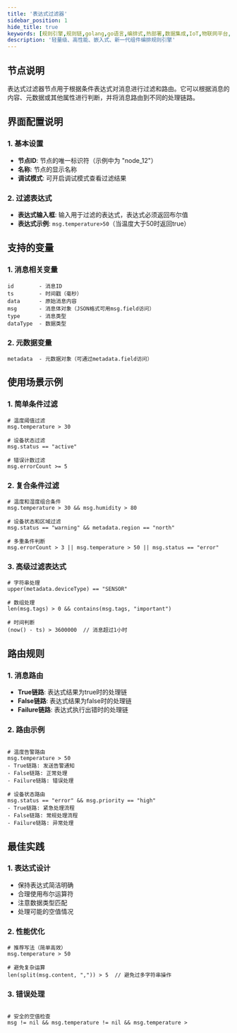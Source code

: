 ```yaml
---
title: '表达式过滤器'
sidebar_position: 1
hide_title: true
keywords: [规则引擎,规则链,golang,go语言,编排式,热部署,数据集成,IoT,物联网平台,组件化,流程自动化,自动化引擎,应用集成,事件框架]
description: '轻量级、高性能、嵌入式、新一代组件编排规则引擎'
---
```



## 节点说明

表达式过滤器节点用于根据条件表达式对消息进行过滤和路由。它可以根据消息的内容、元数据或其他属性进行判断，并将消息路由到不同的处理链路。

## 界面配置说明

### 1. 基本设置

- **节点ID**: 节点的唯一标识符（示例中为 "node_12"）
- **名称**: 节点的显示名称
- **调试模式**: 可开启调试模式查看过滤结果

### 2. 过滤表达式

- **表达式输入框**: 输入用于过滤的表达式，表达式必须返回布尔值
- **表达式示例**: `msg.temperature>50`（当温度大于50时返回true）

## 支持的变量

### 1. 消息相关变量

```
id        - 消息ID
ts        - 时间戳（毫秒）
data      - 原始消息内容
msg       - 消息体对象（JSON格式可用msg.field访问）
type      - 消息类型
dataType  - 数据类型
```

### 2. 元数据变量

```
metadata  - 元数据对象（可通过metadata.field访问）
```

## 使用场景示例

### 1. 简单条件过滤

```
# 温度阈值过滤
msg.temperature > 30

# 设备状态过滤
msg.status == "active"

# 错误计数过滤
msg.errorCount >= 5
```

### 2. 复合条件过滤

```
# 温度和湿度组合条件
msg.temperature > 30 && msg.humidity > 80

# 设备状态和区域过滤
msg.status == "warning" && metadata.region == "north"

# 多重条件判断
msg.errorCount > 3 || msg.temperature > 50 || msg.status == "error"
```

### 3. 高级过滤表达式

```
# 字符串处理
upper(metadata.deviceType) == "SENSOR"

# 数组处理
len(msg.tags) > 0 && contains(msg.tags, "important")

# 时间判断
(now() - ts) > 3600000  // 消息超过1小时
```

## 路由规则

### 1. 消息路由

- **True链路**: 表达式结果为true时的处理链
- **False链路**: 表达式结果为false时的处理链
- **Failure链路**: 表达式执行出错时的处理链

### 2. 路由示例

```

# 温度告警路由
msg.temperature > 50
- True链路: 发送告警通知
- False链路: 正常处理
- Failure链路: 错误处理

# 设备状态路由
msg.status == "error" && msg.priority == "high"
- True链路: 紧急处理流程
- False链路: 常规处理流程
- Failure链路: 异常处理
```

## 最佳实践

### 1. 表达式设计

- 保持表达式简洁明确
- 合理使用布尔运算符
- 注意数据类型匹配
- 处理可能的空值情况

### 2. 性能优化

```
# 推荐写法（简单高效）
msg.temperature > 50

# 避免复杂运算
len(split(msg.content, ",")) > 5  // 避免过多字符串操作
```

### 3. 错误处理

```

# 安全的空值检查
msg != nil && msg.temperature != nil && msg.temperature > 
```
